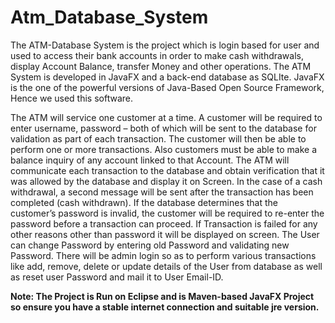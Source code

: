 # Atm_Database_System

The ATM-Database System is the project which is login based for user and used to access their bank accounts in order to make cash 
withdrawals, display Account Balance, transfer Money and other operations. The ATM System is developed in JavaFX and a back-end 
database as SQLIte. JavaFX is the one of the powerful versions of Java-Based Open Source Framework, Hence we used this software.

The ATM will service one customer at a time. A customer will be required to enter username, password – both of which will be sent 
to the database for validation as part of each transaction. The customer will then be able to perform one or more transactions. 
Also customers must be able to make a balance inquiry of any account linked to that Account. The ATM will communicate each transaction
to the database and obtain verification that it was allowed by the database and display it on Screen. In the case of a cash withdrawal,
a second message will be sent after the transaction has been completed (cash withdrawn). If the database determines that the customer’s 
password is invalid, the customer will be required to re-enter the password before a transaction can proceed. If Transaction is failed 
for any other reasons other than password it will be displayed on screen. The User can change Password by entering old Password and 
validating new Password. There will be admin login so as to perform various transactions like add, remove, delete or update details 
of the User from database as well as reset user Password and mail it to User Email-ID.

**Note: The Project is Run on Eclipse and is Maven-based JavaFX Project so ensure you have a stable internet connection and suitable jre version.**
